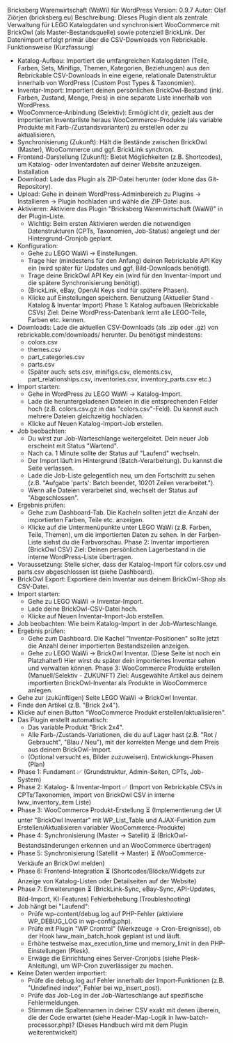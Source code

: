 Bricksberg Warenwirtschaft (WaWi) für WordPress
Version: 0.9.7
Autor: Olaf Ziörjen (bricksberg.eu)
Beschreibung: Dieses Plugin dient als zentrale Verwaltung für LEGO Katalogdaten und synchronisiert WooCommerce mit BrickOwl (als Master-Bestandsquelle) sowie potenziell BrickLink. Der Datenimport erfolgt primär über die CSV-Downloads von Rebrickable.
Funktionsweise (Kurzfassung)
 * Katalog-Aufbau: Importiert die umfangreichen Katalogdaten (Teile, Farben, Sets, Minifigs, Themen, Kategorien, Beziehungen) aus den Rebrickable CSV-Downloads in eine eigene, relationale Datenstruktur innerhalb von WordPress (Custom Post Types & Taxonomien).
 * Inventar-Import: Importiert deinen persönlichen BrickOwl-Bestand (inkl. Farben, Zustand, Menge, Preis) in eine separate Liste innerhalb von WordPress.
 * WooCommerce-Anbindung (Selektiv): Ermöglicht dir, gezielt aus der importierten Inventarliste heraus WooCommerce-Produkte (als variable Produkte mit Farb-/Zustandsvarianten) zu erstellen oder zu aktualisieren.
 * Synchronisierung (Zukunft): Hält die Bestände zwischen BrickOwl (Master), WooCommerce und ggf. BrickLink synchron.
 * Frontend-Darstellung (Zukunft): Bietet Möglichkeiten (z.B. Shortcodes), um Katalog- oder Inventardaten auf deiner Website anzuzeigen.
Installation
 * Download: Lade das Plugin als ZIP-Datei herunter (oder klone das Git-Repository).
 * Upload: Gehe in deinem WordPress-Adminbereich zu Plugins -> Installieren -> Plugin hochladen und wähle die ZIP-Datei aus.
 * Aktivieren: Aktiviere das Plugin "Bricksberg Warenwirtschaft (WaWi)" in der Plugin-Liste.
   * Wichtig: Beim ersten Aktivieren werden die notwendigen Datenstrukturen (CPTs, Taxonomien, Job-Status) angelegt und der Hintergrund-Cronjob geplant.
 * Konfiguration:
   * Gehe zu LEGO WaWi -> Einstellungen.
   * Trage hier (mindestens für den Anfang) deinen Rebrickable API Key ein (wird später für Updates und ggf. Bild-Downloads benötigt).
   * Trage deine BrickOwl API Key ein (wird für den Inventar-Import und die spätere Synchronisierung benötigt).
   * (BrickLink, eBay, OpenAI Keys sind für spätere Phasen).
   * Klicke auf Einstellungen speichern.
Benutzung (Aktueller Stand - Katalog & Inventar Import)
Phase 1: Katalog aufbauen (Rebrickable CSVs)
Ziel: Deine WordPress-Datenbank lernt alle LEGO-Teile, Farben etc. kennen.
 * Downloads: Lade die aktuellen CSV-Downloads (als .zip oder .gz) von rebrickable.com/downloads/ herunter. Du benötigst mindestens:
   * colors.csv
   * themes.csv
   * part_categories.csv
   * parts.csv
   * (Später auch: sets.csv, minifigs.csv, elements.csv, part_relationships.csv, inventories.csv, inventory_parts.csv etc.)
 * Import starten:
   * Gehe in WordPress zu LEGO WaWi -> Katalog-Import.
   * Lade die heruntergeladenen Dateien in die entsprechenden Felder hoch (z.B. colors.csv.gz in das "colors.csv"-Feld). Du kannst auch mehrere Dateien gleichzeitig hochladen.
   * Klicke auf Neuen Katalog-Import-Job erstellen.
 * Job beobachten:
   * Du wirst zur Job-Warteschlange weitergeleitet. Dein neuer Job erscheint mit Status "Wartend".
   * Nach ca. 1 Minute sollte der Status auf "Laufend" wechseln.
   * Der Import läuft im Hintergrund (Batch-Verarbeitung). Du kannst die Seite verlassen.
   * Lade die Job-Liste gelegentlich neu, um den Fortschritt zu sehen (z.B. "Aufgabe 'parts': Batch beendet, 10201 Zeilen verarbeitet.").
   * Wenn alle Dateien verarbeitet sind, wechselt der Status auf "Abgeschlossen".
 * Ergebnis prüfen:
   * Gehe zum Dashboard-Tab. Die Kacheln sollten jetzt die Anzahl der importierten Farben, Teile etc. anzeigen.
   * Klicke auf die Untermenüpunkte unter LEGO WaWi (z.B. Farben, Teile, Themen), um die importierten Daten zu sehen. In der Farben-Liste siehst du die Farbvorschau.
Phase 2: Inventar importieren (BrickOwl CSV)
Ziel: Deinen persönlichen Lagerbestand in die interne WordPress-Liste übertragen.
 * Voraussetzung: Stelle sicher, dass der Katalog-Import für colors.csv und parts.csv abgeschlossen ist (siehe Dashboard).
 * BrickOwl Export: Exportiere dein Inventar aus deinem BrickOwl-Shop als CSV-Datei.
 * Import starten:
   * Gehe zu LEGO WaWi -> Inventar-Import.
   * Lade deine BrickOwl-CSV-Datei hoch.
   * Klicke auf Neuen Inventar-Import-Job erstellen.
 * Job beobachten: Wie beim Katalog-Import in der Job-Warteschlange.
 * Ergebnis prüfen:
   * Gehe zum Dashboard. Die Kachel "Inventar-Positionen" sollte jetzt die Anzahl deiner importierten Bestandszeilen anzeigen.
   * Gehe zu LEGO WaWi -> BrickOwl Inventar. (Diese Seite ist noch ein Platzhalter!) Hier wirst du später dein importiertes Inventar sehen und verwalten können.
Phase 3: WooCommerce Produkte erstellen (Manuell/Selektiv - ZUKUNFT)
Ziel: Ausgewählte Artikel aus deinem importierten BrickOwl-Inventar als Produkte in WooCommerce anlegen.
 * Gehe zur (zukünftigen) Seite LEGO WaWi -> BrickOwl Inventar.
 * Finde den Artikel (z.B. "Brick 2x4").
 * Klicke auf einen Button "WooCommerce Produkt erstellen/aktualisieren".
 * Das Plugin erstellt automatisch:
   * Das variable Produkt "Brick 2x4".
   * Alle Farb-/Zustands-Variationen, die du auf Lager hast (z.B. "Rot / Gebraucht", "Blau / Neu"), mit der korrekten Menge und dem Preis aus deinem BrickOwl-Import.
   * (Optional versucht es, Bilder zuzuweisen).
Entwicklungs-Phasen (Plan)
 * Phase 1: Fundament ✅ (Grundstruktur, Admin-Seiten, CPTs, Job-System)
 * Phase 2: Katalog- & Inventar-Import ✅ (Import von Rebrickable CSVs in CPTs/Taxonomien, Import von BrickOwl CSV in interne lww_inventory_item Liste)
 * Phase 3: WooCommerce Produkt-Erstellung ⏳ (Implementierung der UI unter "BrickOwl Inventar" mit WP_List_Table und AJAX-Funktion zum Erstellen/Aktualisieren variabler WooCommerce-Produkte)
 * Phase 4: Synchronisierung (Master -> Satellit) ⏳ (BrickOwl-Bestandsänderungen erkennen und an WooCommerce übertragen)
 * Phase 5: Synchronisierung (Satellit -> Master) ⏳ (WooCommerce-Verkäufe an BrickOwl melden)
 * Phase 6: Frontend-Integration ⏳ (Shortcodes/Blöcke/Widgets zur Anzeige von Katalog-Listen oder Detailseiten auf der Website)
 * Phase 7: Erweiterungen ⏳ (BrickLink-Sync, eBay-Sync, API-Updates, Bild-Import, KI-Features)
Fehlerbehebung (Troubleshooting)
 * Job hängt bei "Laufend":
   * Prüfe wp-content/debug.log auf PHP-Fehler (aktiviere WP_DEBUG_LOG in wp-config.php).
   * Prüfe mit Plugin "WP Crontrol" (Werkzeuge -> Cron-Ereignisse), ob der Hook lww_main_batch_hook geplant ist und läuft.
   * Erhöhe testweise max_execution_time und memory_limit in den PHP-Einstellungen (Plesk).
   * Erwäge die Einrichtung eines Server-Cronjobs (siehe Plesk-Anleitung), um WP-Cron zuverlässiger zu machen.
 * Keine Daten werden importiert:
   * Prüfe die debug.log auf Fehler innerhalb der Import-Funktionen (z.B. "Undefined index", Fehler bei wp_insert_post).
   * Prüfe das Job-Log in der Job-Warteschlange auf spezifische Fehlermeldungen.
   * Stimmen die Spaltennamen in deiner CSV exakt mit denen überein, die der Code erwartet (siehe Header-Map-Logik in lww-batch-processor.php)?
(Dieses Handbuch wird mit dem Plugin weiterentwickelt)
